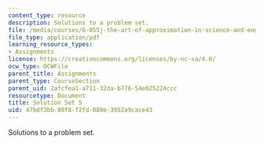 ```yaml
---
content_type: resource
description: Solutions to a problem set.
file: /media/courses/6-055j-the-art-of-approximation-in-science-and-engineering-spring-2008/47bdf3bb80f8f2fd080e3952a9cace43_sol05.pdf
file_type: application/pdf
learning_resource_types:
- Assignments
license: https://creativecommons.org/licenses/by-nc-sa/4.0/
ocw_type: OCWFile
parent_title: Assignments
parent_type: CourseSection
parent_uid: 2afcfea1-a711-32da-b776-54e025224ccc
resourcetype: Document
title: Solution Set 5
uid: 47bdf3bb-80f8-f2fd-080e-3952a9cace43
---
```

Solutions to a problem set.